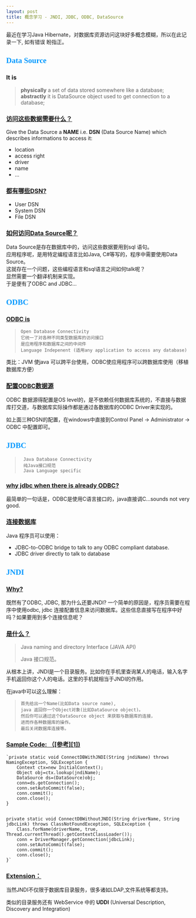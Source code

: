 ```yaml
---
layout: post
title: 概念学习 - JNDI, JDBC, ODBC, DataSource
---
```


最近在学习Java Hibernate，对数据库资源访问这块好多概念模糊，所以在此记录一下, 如有错误 盼指正。

## <font color="#0099ff" face="黑体"> Data Source </font>

### It is
>**physically** a set of data stored somewhere like a database;<br>
>**abstractly** it is DataSource object used to get connection to a database;

### <u>访问这些数据需要什么？</u>

Give the Data Source a **NAME** i.e. **DSN** (Data Source Name) which describes informations to access it:

* location
* access right
* driver
* name
* ...

### <u>都有哪些DSN?</u>
- User DSN
- System DSN
- File DSN

### <u>如何访问Data Source呢？</u>
Data Source是存在数据库中的，访问这些数据要用到sql 语句。<br>
应用程序呢，是用特定编程语言比如Java, C#等写的，程序中需要使用Data Source。<br>
这就存在一个问题，这些编程语言和sql语言之间如何talk呢？<br>
显然需要一个翻译机制来实现。<br>
于是便有了ODBC and JDBC...<br>

## <font color="#0099ff" face="黑体"> ODBC</font>

### <u>ODBC is</u>
>     Open Database Connectivity
>     它统一了对各种不同类型数据库的访问接口
>     是应用程序和数据库之间的中间件
>     Language Indepenent (适用any application to access any database)

类比：JVM 使java 可以跨平台使用，ODBC使应用程序可以跨数据库使用（移植数据库方便）

### <u>配置ODBC数据源</u>
ODBC 数据源得配置是OS level的，是不依赖任何数据库系统的，不直接与数据库打交道，与数据库实际操作都是通过各数据库的ODBC Driver来实现的。

如上面三种DSN的配置，在windows中直接到Control Panel -> Administrator -> ODBC 中配置即可。 

## <font color="#0099ff" face="黑体"> JDBC</font>
>      Java Database Connectivity
>      纯Java接口规范
>      Java Language specific
>      

### <u>why jdbc when there is already ODBC?</u>
最简单的一句话是，ODBC是使用C语言接口的，java直接调C...sounds not very good.


### <u>连接数据库</u>

Java 程序员可以使用：

+ JDBC-to-ODBC bridge to talk to any ODBC compliant database.
+ JDBC driver directly to talk to database


## <font color="#0099ff" face="黑体"> JNDI</font>

### <u>Why?</u>
既然有了ODBC, JDBC, 那为什么还要JNDI?
一个简单的原因是，程序员需要在程序中使用odbc, jdbc 连接配置信息来访问数据库。这些信息直接写在程序中好吗？如果要用到多个连接信息呢？

### <u>是什么？</u>
> Java naming and directory Interface (JAVA API)
> 
> Java 接口规范。

从根本上讲，JNDI是一个目录服务。比如你在手机里查询某人的电话，输入名字手机返回你这个人的电话。这里的手机就相当于JNDI的作用。

在java中可以这么理解：

>     首先给出一个Name(比如Data source name), 
>     java 返回你一个Object对象(比如DataSource object)。
>     然后你可以通过这个DataSource object 来获取与数据库的连接，
>     进而作各种数据库的操作。
>     最后关闭数据库连接等。


### <u>Sample Code: （[参考][1])</u>


	`private static void ConnectDBWithJNDI(String jndiName) throws 	NamingException, SQLException {
        Context ctx=new InitialContext();
        Object obj=ctx.lookup(jndiName);
        DataSource ds=(DataSource)obj;
        conn=ds.getConnection();
        conn.setAutoCommit(false);
        conn.commit();
        conn.close();
    }


	private static void ConnectDBWithoutJNDI(String driverName, String jdbcLink) throws ClassNotFoundException, SQLException {
        Class.forName(driverName, true, Thread.currentThread().getContextClassLoader());
        conn = DriverManager.getConnection(jdbcLink);
        conn.setAutoCommit(false);
        conn.commit();
        conn.close();
    }`


### <u>Extension：</u>

当然JNDI不仅限于数据库目录服务，很多诸如LDAP,文件系统等都支持。

类似的目录服务还有 WebService 中的 **UDDI** (Universal Description, Discovery and Integration)





